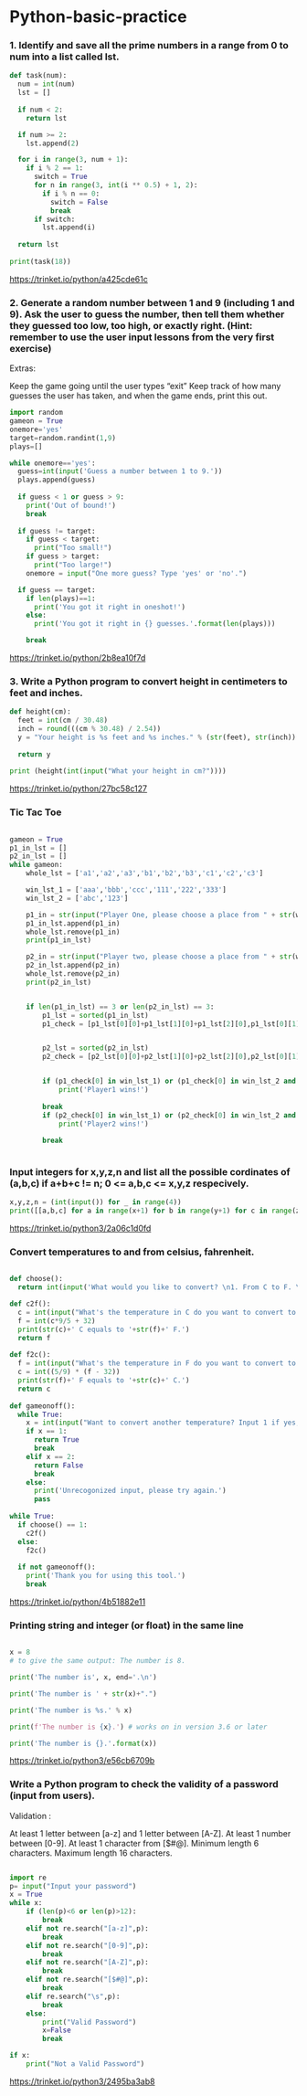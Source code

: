 Python-basic-practice
==
### 1. Identify and save all the prime numbers in a range from 0 to num into a list called lst.



```python
def task(num):
  num = int(num)
  lst = []
  
  if num < 2:
    return lst

  if num >= 2:
    lst.append(2)

  for i in range(3, num + 1):       
    if i % 2 == 1:
      switch = True
      for n in range(3, int(i ** 0.5) + 1, 2):
        if i % n == 0:
          switch = False  
          break        
      if switch:
        lst.append(i)
          
  return lst
    
print(task(18))
  ```
https://trinket.io/python/a425cde61c


### 2. Generate a random number between 1 and 9 (including 1 and 9). Ask the user to guess the number, then tell them whether they guessed too low, too high, or exactly right. (Hint: remember to use the user input lessons from the very first exercise)

Extras:

Keep the game going until the user types “exit”
Keep track of how many guesses the user has taken, and when the game ends, print this out.

```python
import random
gameon = True
onemore='yes'
target=random.randint(1,9)
plays=[]

while onemore=='yes':
  guess=int(input('Guess a number between 1 to 9.'))
  plays.append(guess)
  
  if guess < 1 or guess > 9:
    print('Out of bound!')
    break
    
  if guess != target:
    if guess < target:
      print("Too small!") 
    if guess > target:
      print("Too large!") 
    onemore = input("One more guess? Type 'yes' or 'no'.")

  if guess == target:
    if len(plays)==1:
      print('You got it right in oneshot!')
    else:
      print('You got it right in {} guesses.'.format(len(plays)))

    break
```

https://trinket.io/python/2b8ea10f7d


### 3. Write a Python program to convert height in centimeters to feet and inches.

```python
def height(cm):
  feet = int(cm / 30.48)
  inch = round(((cm % 30.48) / 2.54))
  y = "Your height is %s feet and %s inches." % (str(feet), str(inch))
  
  return y
  
print (height(int(input("What your height in cm?"))))
```

https://trinket.io/python/27bc58c127



### Tic Tac Toe


```python

gameon = True
p1_in_lst = []
p2_in_lst = []
while gameon:
    whole_lst = ['a1','a2','a3','b1','b2','b3','c1','c2','c3']

    win_lst_1 = ['aaa','bbb','ccc','111','222','333']
    win_lst_2 = ['abc','123']

    p1_in = str(input("Player One, please choose a place from " + str(whole_lst) +'.'))
    p1_in_lst.append(p1_in)
    whole_lst.remove(p1_in)
    print(p1_in_lst)

    p2_in = str(input("Player two, please choose a place from " + str(whole_lst) +'.'))
    p2_in_lst.append(p2_in)
    whole_lst.remove(p2_in)    
    print(p2_in_lst)


    if len(p1_in_lst) == 3 or len(p2_in_lst) == 3:
        p1_lst = sorted(p1_in_lst)
        p1_check = [p1_lst[0][0]+p1_lst[1][0]+p1_lst[2][0],p1_lst[0][1]+p1_lst[1][1]+p1_lst[2][1]]


        p2_lst = sorted(p2_in_lst)
        p2_check = [p2_lst[0][0]+p2_lst[1][0]+p2_lst[2][0],p2_lst[0][1]+p2_lst[1][1]+p2_lst[2][1]]


        if (p1_check[0] in win_lst_1) or (p1_check[0] in win_lst_2 and p1_check[1] in win_lst_2):
            print('Player1 wins!')
            
        break
        if (p2_check[0] in win_lst_1) or (p2_check[0] in win_lst_2 and p2_check[1] in win_lst_2):
            print('Player2 wins!')
            
        break



```

### Input integers for x,y,z,n and list all the possible cordinates of (a,b,c) if a+b+c != n; 0 <= a,b,c <= x,y,z respecively. 



```python
x,y,z,n = (int(input()) for _ in range(4))
print([[a,b,c] for a in range(x+1) for b in range(y+1) for c in range(z+1) if a + b + c != n])

```

https://trinket.io/python3/2a06c1d0fd




### Convert temperatures to and from celsius, fahrenheit.



```python

def choose():
  return int(input('What would you like to convert? \n1. From C to F. \n2. From F to C.'))

def c2f():
  c = int(input("What's the temperature in C do you want to convert to F?"))
  f = int(c*9/5 + 32)
  print(str(c)+' C equals to '+str(f)+' F.')
  return f
  
def f2c():
  f = int(input("What's the temperature in F do you want to convert to C?"))
  c = int((5/9) * (f - 32))
  print(str(f)+' F equals to '+str(c)+' C.')
  return c
  
def gameonoff():
  while True:
    x = int(input("Want to convert another temperature? Input 1 if yes, 2 if no."))
    if x == 1:
      return True
      break
    elif x == 2:
      return False
      break
    else:
      print('Unrecogonized input, please try again.')
      pass
  
while True:
  if choose() == 1:
    c2f()
  else:
    f2c()
  
  if not gameonoff():
    print('Thank you for using this tool.')
    break

```

https://trinket.io/python/4b51882e11



### Printing string and integer (or float) in the same line

```python

x = 8
# to give the same output: The number is 8.

print('The number is', x, end='.\n')

print('The number is ' + str(x)+".")

print('The number is %s.' % x)

print(f'The number is {x}.') # works on in version 3.6 or later

print('The number is {}.'.format(x))
```

https://trinket.io/python3/e56cb6709b



### Write a Python program to check the validity of a password (input from users).

Validation :

At least 1 letter between [a-z] and 1 letter between [A-Z].
At least 1 number between [0-9].
At least 1 character from [$#@].
Minimum length 6 characters.
Maximum length 16 characters.


```python

import re
p= input("Input your password")
x = True
while x:  
    if (len(p)<6 or len(p)>12):
        break
    elif not re.search("[a-z]",p):
        break
    elif not re.search("[0-9]",p):
        break
    elif not re.search("[A-Z]",p):
        break
    elif not re.search("[$#@]",p):
        break
    elif re.search("\s",p):
        break
    else:
        print("Valid Password")
        x=False
        break

if x:
    print("Not a Valid Password")

```

https://trinket.io/python3/2495ba3ab8
